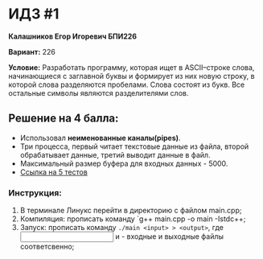 # ИДЗ #1
**Калашников Егор Игоревич БПИ226**

**Вариант:** 226

**Условие:** Разработать программу, которая ищет в ASCII–строке слова, начинающиеся с заглавной буквы и формирует из них новую
строку, в которой слова разделяются пробелами. Слова состоят из
букв. Все остальные символы являются разделителями слов.

## Решение на 4 балла:

- Использовал **неименованные каналы(pipes)**.
- Три процесса, первый читает текстовые данные из файла, второй обрабатывает данные, третий выводит данные в файл.
- Максимальный размер буфера для входных данных - 5000.
- [Ссылка на 5 тестов]()
### Инструкция:
1) В терминале Линукс перейти в директорию с файлом main.cpp;
2) Компиляция: прописать команду `g++ main.cpp -o main -Istdc++;
3) Запуск: прописать команду `./main <input> > <output>`, где <input> и <output> - входные и выходные файлы соответсвенно;
